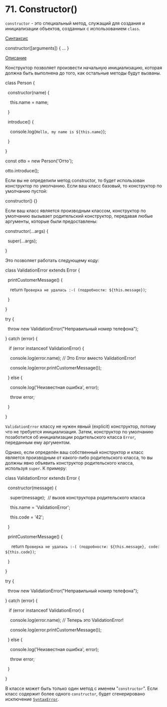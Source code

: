 # 71. Constructor()

`constructor` - это специальный метод, служащий для создания и инициализации объектов, созданных с использованием `class`.

[Синтаксис](https://developer.mozilla.org/ru/docs/Web/JavaScript/Reference/Classes/constructor#%D1%81%D0%B8%D0%BD%D1%82%D0%B0%D0%BA%D1%81%D0%B8%D1%81)

constructor([arguments]) { ... }

[Описание](https://developer.mozilla.org/ru/docs/Web/JavaScript/Reference/Classes/constructor#%D0%BE%D0%BF%D0%B8%D1%81%D0%B0%D0%BD%D0%B8%D0%B5)

Конструктор позволяет произвести начальную инициализацию, которая должна быть выполнена до того, как остальные методы будут вызваны.

class Person {

  constructor(name) {

    this.name = name;

  }

  introduce() {

    console.log(`Hello, my name is ${this.name}`);

  }

}

const otto = new Person('Отто');

otto.introduce();

Если вы не определили метод constructor, то будет использован конструктор по умолчанию. Если ваш класс базовый, то конструктор по умолчанию пустой:

constructor() {}

Если ваш класс является производным классом, конструктор по умолчанию вызывает родительский конструктор, передавая любые аргументы, которые были предоставлены:

constructor(...args) {

  super(...args);

}

Это позволяет работать следующему коду:

class ValidationError extends Error {

  printCustomerMessage() {

    return `Проверка не удалась :-( (подробности: ${this.message})`;

  }

}

try {

  throw new ValidationError("Неправильный номер телефона");

} catch (error) {

   if (error instanceof ValidationError) {

    console.log(error.name); // Это Error вместо ValidationError!

    console.log(error.printCustomerMessage());

  } else {

    console.log('Неизвестная ошибка', error);

    throw error;

  }

}

`ValidationError` классу не нужен явный (explicit) конструктор, потому что не требуется инициализация. Затем, конструктор по умолчанию позаботится об инициализации родительского класса `Error`, переданным ему аргументом.

Однако, если определён ваш собственный конструктор и класс является производным от какого-либо родительского класса, то вы должны явно объявить конструктор родительского класса, используя `super`. К примеру:

class ValidationError extends Error {

  constructor(message) {

    super(message);  // вызов конструктора родительского класса

    this.name = 'ValidationError';

    this.code = '42';

  }

  printCustomerMessage() {

     return `Проверка не удалась :-( (подробности: ${this.message}, code: ${this.code})`;

  }

}

try {

  throw new ValidationError("Неправильный номер телефона");

} catch (error) {

   if (error instanceof ValidationError) {

    console.log(error.name); // Теперь это ValidationError!

    console.log(error.printCustomerMessage());

  } else {

    console.log('Неизвестная ошибка', error);

    throw error;

  }

}

В классе может быть только один метод с именем "`constructor`". Если класс содержит более одного `constructor`, будет сгенерировано исключение [`SyntaxError`](https://developer.mozilla.org/ru/docs/Web/JavaScript/Reference/Global_Objects/SyntaxError).
